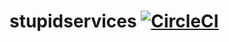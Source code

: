 # stupidservices [![CircleCI](https://circleci.com/gh/wsmidt/stupidservices.svg?style=svg)](https://circleci.com/gh/wsmidt/stupidservices)
